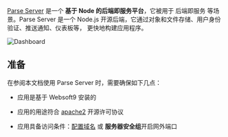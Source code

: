 [Parse Server](https://parseplatform.org/) 是一个 **基于 Node 的后端即服务平台**，它被用于 后端即服务  等场景。Parse Server 是一个 Node.js 开源后端，它通过对象和文件存储、用户身份验证、推送通知、仪表板等， 更快地构建应用程序。


![Dashboard](https://libs.websoft9.com/Websoft9/DocsPicture/en/parseserver/dashboard.png)


## 准备

在参阅本文档使用 Parse Server 时，需要确保如下几点：

- 应用是基于 Websoft9 安装的

- 应用的用途符合 [apache2](https://opensource.org/licenses/Apache-2.0) 开源许可协议

- 应用具备访问条件：[配置域名](./guide/appsetdomain) 或 **服务器安全组**开启网外端口